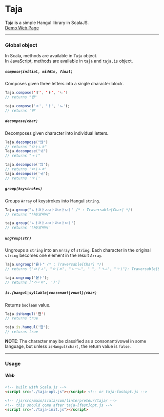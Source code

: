 
# Taja

Taja is a simple Hangul library in ScalaJS. <br />
[Demo Web Page](https://linterpreteur.github.io/taja/)

___

### Global object

In Scala, methods are available in `Taja` object. <br />
In JavaScript, methods are available in `taja` and `taja.is` object.

##### `compose(initial, middle, final)`
Composes given three letters into a single character block.

```scala
Taja.compose('ㅎ', 'ㅏ', 'ㄴ')
// returns "한"
```

```js
taja.compose('ㅎ', 'ㅏ', 'ㄴ');
// returns '한'
```

##### `decompose(char)`
Decomposes given character into individual letters.

```scala
Taja.decompose("많")
// returns "ㅁㅏㄴㅎ"
Taja.decompose("ㅟ")
// returns "ㅜㅣ"
```

```js
taja.decompose('많');
// returns 'ㅁㅏㄴㅎ'
taja.decompose('ㅟ');
// returns 'ㅜㅣ'
```

##### `group(keystrokes)`
Groups `Array` of keystrokes into Hangul `string`.

```scala
Taja.group("ㄴㅏㄹㅏㅅㅁㅏㄹㅆㅏㅁㅣ" /* : Traversable[Char] */)
// returns "나랏말싸미"
```

```js
taja.group('ㄴㅏㄹㅏㅅㅁㅏㄹㅆㅏㅁㅣ')
// returns '나랏말싸미'
```

##### `ungroup(str)`
Ungroups a `string` into an `Array` of `string`. Each character in the original `string` becomes one element in the result `Array`.

```scala
Taja.ungroup("옽ㅏ" /* : Traversable[Char] */)
// returns {"ㅁㅏㅅ", "ㅇㅣㅆ", "ㄴㅡㄴ", " ", "ㄱㅗ", "ㄱㅣ"}: Traversable[String]
```

```js
taja.ungroup('옽ㅏ');
// returns ['ㅇㅗㅌ', 'ㅏ']
```

##### `is.{hangul|syllable|consonant|vowel}(char)`
Returns `boolean` value.

```scala
Taja.isHangul('한')
// returns true
```

```js
taja.is.hangul('한');
// returns true
```

**NOTE**: The character may be classified as a consonant/vowel in some language, but unless `isHangul(char)`, the return value is `false`.

___

### Usage

##### Web
```html
<!-- built with Scala.js -->
<script src="./taja-opt.js"></script> <!-- or taja-fastopt.js -->

<!-- /js/src/main/scala/com/linterpreteur/taja/ -->
<!-- this should come after taja-[fast]opt.js -->
<script src="./taja-init.js"></script>
```
